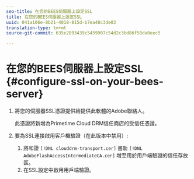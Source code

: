 ```yaml
---
seo-title: 在您的BEES伺服器上設定SSL
title: 在您的BEES伺服器上設定SSL
uuid: 041a106e-8b21-4018-815d-b7ea48c3de03
translation-type: tm+mt
source-git-commit: 635e2893439c5459907c54d2c3bd86f58da0eec5

---
```



# 在您的BEES伺服器上設定SSL {#configure-ssl-on-your-bees-server}

1. 將您的伺服器SSL憑證提供給提供此軟體的Adobe聯絡人。

   此憑證將新增為Primetime Cloud DRM信任商店的受信任憑證。
1. 要為SSL連接啟用客戶機驗證（在此版本中禁用）:
   1. 將和證 `[!DNL clouddrm-transport.cer]` 書新 `[!DNL AdobeFlashAccessIntermediateCA.cer]` 增至用於用戶端驗證的信任存放區。
   1. 在SSL設定中啟用用戶端驗證。

